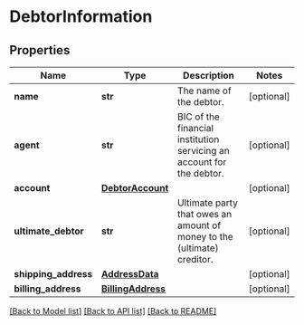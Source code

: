 # DebtorInformation

## Properties
Name | Type | Description | Notes
------------ | ------------- | ------------- | -------------
**name** | **str** | The name of the debtor.  | [optional] 
**agent** | **str** | BIC of the financial institution servicing an account for the debtor.  | [optional] 
**account** | [**DebtorAccount**](DebtorAccount.md) |  | [optional] 
**ultimate_debtor** | **str** | Ultimate party that owes an amount of money to the (ultimate) creditor.  | [optional] 
**shipping_address** | [**AddressData**](AddressData.md) |  | [optional] 
**billing_address** | [**BillingAddress**](BillingAddress.md) |  | [optional] 

[[Back to Model list]](../README.md#documentation-for-models) [[Back to API list]](../README.md#documentation-for-api-endpoints) [[Back to README]](../README.md)

